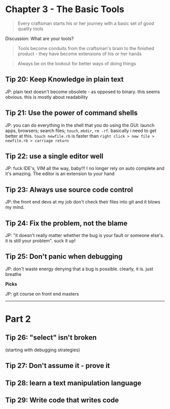 # Chapter 3 - The Basic Tools

> Every craftsman starts his or her journey with a basic set of good quality tools

Discussion: What are your tools?

> Tools become conduits from the craftsman's brain to the finished product - they have become extensions of his or her hands

> Always be on the lookout for better ways of doing things

## Tip 20: Keep Knowledge in plain text

JP: plain text doesn't become obsolete - as opposed to binary. this seems obvious.  this is mostly about readability

## Tip 21: Use the power of command shells

JP: you can do everything in the shell that you do using the GUI: launch apps, browsers; search files; `touch`, `mkdir`, `rm -rf`. basically i need to get better at this. `touch newfile.rb` is faster than `right click > new file > newfile.rb > carriage return`

## Tip 22: use a single editor well

JP: fuck IDE's, VIM all the way, baby!!! I no longer rely on auto complete and it's amazing. The editor is an extension to your hand

## Tip 23: Always use source code control

JP: the front end devs at my job don't check their files into git and it blows my mind.

## Tip 24: Fix the problem, not the blame

JP: "it doesn't really matter whether the bug is your fault or someone else's. it is still your problem". suck it up!

## Tip 25: Don't panic when debugging

JP: don't waste energy denying that a bug is possible. clearly, it is. just breathe

**Picks**

JP: git course on front end masters

----

# Part 2

## Tip 26: "select" isn't broken

(starting with debugging strategies)

## Tip 27: Don't assume it - prove it

## Tip 28: learn a text manipulation language

## Tip 29: Write code that writes code

